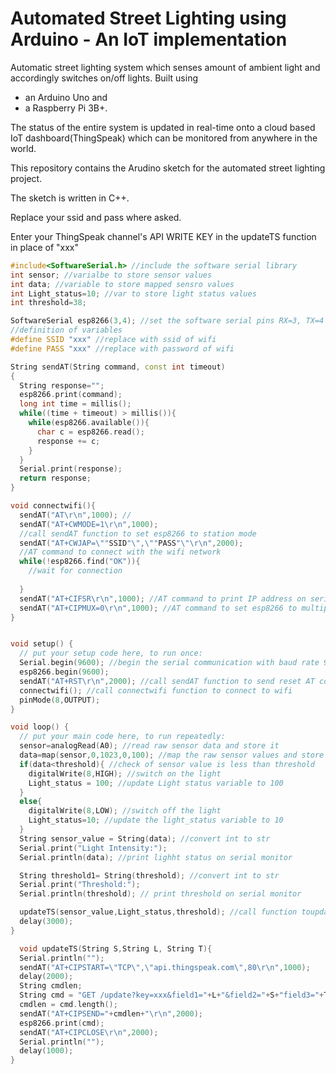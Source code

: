 # Automated Street Lighting using Arduino - An IoT implementation

Automatic street lighting system which senses amount of ambient light and accordingly switches on/off lights. Built using 
* an Arduino Uno and
* a Raspberry Pi 3B+.

The status of the entire system is updated in real-time onto a cloud based IoT dashboard(ThingSpeak) which can be monitored from anywhere in the world.

This repository contains the Arudino sketch for the automated street lighting project.

The sketch is written in C++.

Replace your ssid and pass where asked.

Enter your ThingSpeak channel's API WRITE KEY in the updateTS function in place of "xxx"

```c++
#include<SoftwareSerial.h> //include the software serial library
int sensor; //varialbe to store sensor values
int data; //variable to store mapped sensro values
int Light_status=10; //var to store light status values
int threshold=38;

SoftwareSerial esp8266(3,4); //set the software serial pins RX=3, TX=4
//definition of variables
#define SSID "xxx" //replace with ssid of wifi
#define PASS "xxx" //replace with password of wifi

String sendAT(String command, const int timeout)
{
  String response="";
  esp8266.print(command);
  long int time = millis();
  while((time + timeout) > millis()){
    while(esp8266.available()){
      char c = esp8266.read();
      response += c;
    }
  }
  Serial.print(response);
  return response;
}

void connectwifi(){
  sendAT("AT\r\n",1000); //
  sendAT("AT+CWMODE=1\r\n",1000); 
  //call sendAT function to set esp8266 to station mode
  sendAT("AT+CWJAP=\""SSID"\",\""PASS"\"\r\n",2000);
  //AT command to connect with the wifi network
  while(!esp8266.find("OK")){
    //wait for connection
    
  }
  sendAT("AT+CIFSR\r\n",1000); //AT command to print IP address on serial monitor
  sendAT("AT+CIPMUX=0\r\n",1000); //AT command to set esp8266 to multiple connections
}


void setup() {
  // put your setup code here, to run once:
  Serial.begin(9600); //begin the serial communication with baud rate 9600
  esp8266.begin(9600);
  sendAT("AT+RST\r\n",2000); //call sendAT function to send reset AT command
  connectwifi(); //call connectwifi function to connect to wifi
  pinMode(8,OUTPUT);
}

void loop() {
  // put your main code here, to run repeatedly:
  sensor=analogRead(A0); //read raw sensor data and store it
  data=map(sensor,0,1023,0,100); //map the raw sensor values and store the result in data
  if(data<threshold){ //check of sensor value is less than threshold
    digitalWrite(8,HIGH); //switch on the light
    Light_status = 100; //update Light status variable to 100
  }
  else{
    digitalWrite(8,LOW); //switch off the light
    Light_status=10; //update the light_status variable to 10
  }
  String sensor_value = String(data); //convert int to str
  Serial.print("Light Intensity:");
  Serial.println(data); //print lighht status on serial monitor

  String threshold1= String(threshold); //convert int to str
  Serial.print("Threshold:");
  Serial.println(threshold); // print threshold on serial monitor

  updateTS(sensor_value,Light_status,threshold); //call function toupdate Thingspeak
  delay(3000);
}

  void updateTS(String S,String L, String T){
  Serial.println("");
  sendAT("AT+CIPSTART=\"TCP\",\"api.thingspeak.com\",80\r\n",1000);
  delay(2000);
  String cmdlen;
  String cmd = "GET /update?key=xxx&field1="+L+"&field2="+S+"field3="+T+"\r\n"; //update data to thingspeak
  cmdlen = cmd.length();
  sendAT("AT+CIPSEND="+cmdlen+"\r\n",2000);
  esp8266.print(cmd);
  sendAT("AT+CIPCLOSE\r\n",2000);
  Serial.println("");
  delay(1000);
}
```